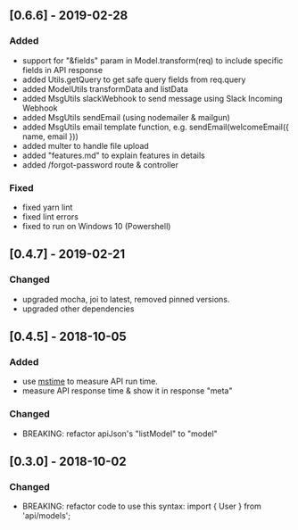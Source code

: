 ## [0.6.6] - 2019-02-28

### Added
- support for "&fields" param in Model.transform(req) to include specific fields in API response
- added Utils.getQuery to get safe query fields from req.query
- added ModelUtils transformData and listData
- added MsgUtils slackWebhook to send message using Slack Incoming Webhook
- added MsgUtils sendEmail (using nodemailer & mailgun)
- added MsgUtils email template function, e.g. sendEmail(welcomeEmail({ name, email }))
- added multer to handle file upload
- added "features.md" to explain features in details
- added /forgot-password route & controller
### Fixed
- fixed yarn lint
- fixed lint errors
- fixed to run on Windows 10 (Powershell)

## [0.4.7] - 2019-02-21

### Changed
- upgraded mocha, joi to latest, removed pinned versions.
- upgraded other dependencies

## [0.4.5] - 2018-10-05

### Added
- use [mstime](https://github.com/ngduc/mstime) to measure API run time.
- measure API response time & show it in response "meta"
### Changed
- BREAKING: refactor apiJson's "listModel" to "model"

## [0.3.0] - 2018-10-02

### Changed
- BREAKING: refactor code to use this syntax: import { User } from 'api/models';
